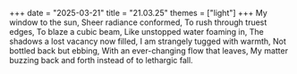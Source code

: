 +++
date = "2025-03-21"
title = "21.03.25"
themes = ["light"]
+++
My window to the sun,
Sheer radiance conformed,
To rush through truest edges,
To blaze a cubic beam,
Like unstopped water foaming in,
The shadows a lost vacancy now filled,
I am strangely tugged with warmth,
Not bottled back but ebbing,
With an ever-changing flow that leaves,
My matter buzzing back and forth instead of to lethargic fall.
